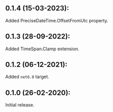 ## 0.1.4 (15-03-2023):

Added PreciseDateTime.OffsetFromUtc property.

## 0.1.3 (28-09-2022):

Added TimeSpan.Clamp extension.

## 0.1.2 (06-12-2021):

Added `net6.0` target.

## 0.1.0 (26-02-2020):

Initial release.